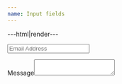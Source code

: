 ```yaml
---
name: Input fields
---
```


---html|render---

<input type="email" name="name" placeholder="Email Address" required>

<label for="message">Message</label><textarea name="textarea" id="message" required></textarea>